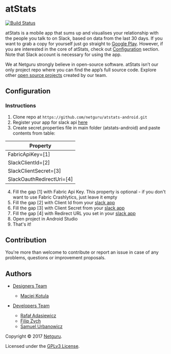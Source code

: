 <!-- 
    Couple of points about editing:
    
    1. Keep it SIMPLE.
    2. Refer to reference docs and other external sources when possible.
    3. Remember that the file must be useful for new / external developers, and stand as a documentation basis on its own.
    4. Try to make it as informative as possible.
    5. Do not put data that can be easily found in code.
    6. Include this file on ALL branches.
-->

<!-- Put your project's name -->
# atStats

[![Build Status](https://www.bitrise.io/app/6b9ba9da8d922f79/status.svg?token=dF3EQ-0f7XKwV9V-0Z1OVw&branch=master)](https://www.bitrise.io/app/6b9ba9da8d922f79)

atStats is a mobile app that sums up and visualises your relationship with the people you talk to on Slack, based on data from the last 30 days. If you want to grab a copy for yourself just go straight to [Google Play](). However, if you are interested in the core of atStats, check out [Configuration](#configuration) section. Note that Slack account is necessary for using the app.

We at Netguru strongly believe in open-source software. atStats isn’t our only project repo where you can find the app’s full source code. Explore other [open source projects](https://www.netguru.co/resources) created by our team.

## Configuration

### Instructions

1. Clone repo at `https://github.com/netguru/atstats-android.git`
2. Register your app for slack api [here](https://api.slack.com/apps)
3. Create secret.properties file in main folder (atstats-android) and paste contents from table:

| Property         
|---------------------------|
| FabricApiKey=[1]          | 
| SlackClientId=[2]         | 
| SlackClientSecret=[3]     |
| SlackOauthRedirectUri=[4] | 

4. Fill the gap [1] with Fabric Api Key. This property is optional - if you don't want to use Fabric Crashlytics, just leave it empty
5. Fill the gap [2] with Client Id from your [slack app](https://api.slack.com/apps)
6. Fill the gap [3] with Client Secret from your [slack app](https://api.slack.com/apps)
7. Fill the gap [4] with Redirect URL you set in your [slack app](https://api.slack.com/apps)
8. Open project in Android Studio
9. That's it!

## Contribution

You're more than welcome to contribute or report an issue in case of any problems, questions or improvement proposals.

## Authors

* [Designers Team](https://dribbble.com/netguru)
    * [Maciej Kotula](https://dribbble.com/maciej_kotula)

* [Developers Team](https://github.com/netguru/slack-social-android/graphs/contributors)

    * [Rafał Adasiewicz](https://github.com/adasiewiczr)
    * [Filip Zych](https://github.com/navarionek)
    * [Samuel Urbanowicz](https://github.com/samiuelson)

Copyright © 2017 [Netguru](http://netguru.co).

Licensed under the [GPLv3 License](LICENSE).
